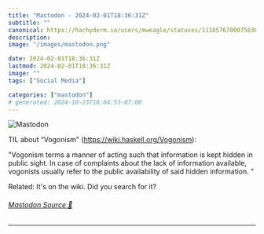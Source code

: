 ```yaml
---
title: "Mastodon - 2024-02-01T18:36:31Z"
subtitle: ""
canonical: https://hachyderm.io/users/mweagle/statuses/111857670007583625
description:
image: "/images/mastodon.png"

date: 2024-02-01T18:36:31Z
lastmod: 2024-02-01T18:36:31Z
image: ""
tags: ["Social Media"]

categories: ["mastodon"]
# generated: 2024-10-23T18:04:53-07:00
---
```

![Mastodon](/images/mastodon.png)

<p>TIL about “Vogonism&quot; (<a href="https://wiki.haskell.org/Vogonism" target="_blank" rel="nofollow noopener noreferrer" translate="no"><span class="invisible">https://</span><span class="">wiki.haskell.org/Vogonism</span><span class="invisible"></span></a>):</p><p>&quot;Vogonism terms a manner of acting such that information is kept hidden in public sight. In case of complaints about the lack of information available, vogonists usually refer to the public availability of said hidden information. &quot;</p><p>Related: It&#39;s on the wiki. Did you search for it?</p>


###### [Mastodon Source 🐘](https://hachyderm.io/@mweagle/111857670007583625)

___
